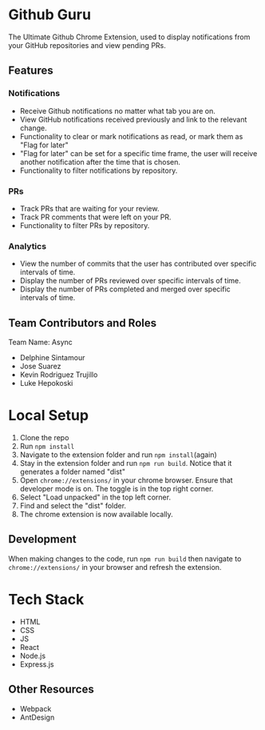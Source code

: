 # Github Guru

The Ultimate Github Chrome Extension, used to display notifications from your GitHub repositories and view pending PRs.

## Features
### Notifications
* Receive Github notifications no matter what tab you are on.
* View GitHub notifications received previously and link to the relevant change.
* Functionality to clear or mark notifications as read, or mark them as "Flag for later"
* "Flag for later" can be set for a specific time frame, the user will receive another notification after the time that is chosen.
* Functionality to filter notifications by repository.

### PRs
* Track PRs that are waiting for your review.
* Track PR comments that were left on your PR.
* Functionality to filter PRs by repository.

### Analytics
* View the number of commits that the user has contributed over specific intervals of time.
* Display the number of PRs reviewed over specific intervals of time.
* Display the number of PRs completed and merged over specific intervals of time.

## Team Contributors and Roles
Team Name: Async
* Delphine Sintamour
* Jose Suarez
* Kevin Rodriguez Trujillo
* Luke Hepokoski

# Local Setup
1. Clone the repo
2. Run `npm install`
3. Navigate to the extension folder and run `npm install`(again)
4. Stay in the extension folder and run `npm run build`. Notice that it generates a folder named "dist"
5. Open `chrome://extensions/` in your chrome browser. Ensure that developer mode is on. The toggle is in the top right corner.
6. Select "Load unpacked" in the top left corner.
7. Find and select the "dist" folder.
8. The chrome extension is now available locally.

## Development
When making changes to the code, run `npm run build` then navigate to `chrome://extensions/` in your browser and refresh the extension.

# Tech Stack
* HTML
* CSS
* JS
* React
* Node.js
* Express.js
  
## Other Resources
* Webpack
* AntDesign
